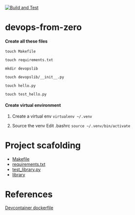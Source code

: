 [![Build and Test](https://github.com/arun-siv/devops-from-zero/actions/workflows/main.yml/badge.svg)](https://github.com/arun-siv/devops-from-zero/actions/workflows/main.yml)
# devops-from-zero
#### Create all these files
`touch Makefile`

`touch requirements.txt`

`mkdir devopslib`

`touch devopslib/__init__.py`

`touch hello.py`

`touch test_hello.py`

#### Create virtual environment

1. Create a virtual env 
`virtualenv ~/.venv`

2. Source the venv
Edit .bashrc 
`source ~/.venv/bin/activate`

# Project scafolding
* [Makefile](https://github.com/arun-siv/devops-from-zero/blob/main/Makefile)
* [requirements.txt](https://github.com/arun-siv/devops-from-zero/blob/main/requirements.txt)
* [test_library.py](https://github.com/arun-siv/devops-from-zero/blob/main/test_devopslib.py)
* [library](https://github.com/arun-siv/devops-from-zero/tree/main/devopslib)

# References
[Devcontainer dockerfile](https://containers.dev/guide/dockerfile)
